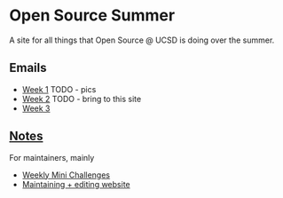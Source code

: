 # Open Source Summer

A site for all things that Open Source @ UCSD is doing over the summer.

## Emails
- [Week 1](./emails/week1) TODO - pics
- [Week 2](https://os-ucsd.github.io/OSS-Week2.html) TODO - bring to this site
- [Week 3](./emails/week3)

## [Notes](/notes)

For maintainers, mainly

- [Weekly Mini Challenges](/notes/mini-challenges)
- [Maintaining + editing website](/notes/site)